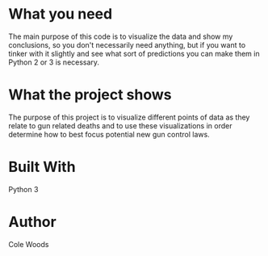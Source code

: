 # What you need
The main purpose of this code is to visualize the data and show my conclusions, so you don't necessarily need anything, but if you want to tinker with it slightly and see what sort of predictions you can make them in Python 2 or 3 is necessary.
# What the project shows
The purpose of this project is to visualize different points of data as they relate to gun related deaths and to use these visualizations in order determine how to best focus potential new gun control laws.
# Built With
Python 3
# Author
Cole Woods
